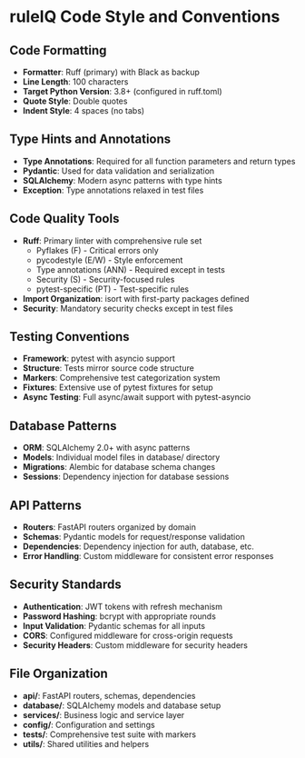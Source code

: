 # ruleIQ Code Style and Conventions

## Code Formatting
- **Formatter**: Ruff (primary) with Black as backup
- **Line Length**: 100 characters
- **Target Python Version**: 3.8+ (configured in ruff.toml)
- **Quote Style**: Double quotes
- **Indent Style**: 4 spaces (no tabs)

## Type Hints and Annotations
- **Type Annotations**: Required for all function parameters and return types
- **Pydantic**: Used for data validation and serialization
- **SQLAlchemy**: Modern async patterns with type hints
- **Exception**: Type annotations relaxed in test files

## Code Quality Tools
- **Ruff**: Primary linter with comprehensive rule set
  - Pyflakes (F) - Critical errors only
  - pycodestyle (E/W) - Style enforcement
  - Type annotations (ANN) - Required except in tests
  - Security (S) - Security-focused rules
  - pytest-specific (PT) - Test-specific rules
- **Import Organization**: isort with first-party packages defined
- **Security**: Mandatory security checks except in test files

## Testing Conventions
- **Framework**: pytest with asyncio support
- **Structure**: Tests mirror source code structure
- **Markers**: Comprehensive test categorization system
- **Fixtures**: Extensive use of pytest fixtures for setup
- **Async Testing**: Full async/await support with pytest-asyncio

## Database Patterns
- **ORM**: SQLAlchemy 2.0+ with async patterns
- **Models**: Individual model files in database/ directory
- **Migrations**: Alembic for database schema changes
- **Sessions**: Dependency injection for database sessions

## API Patterns
- **Routers**: FastAPI routers organized by domain
- **Schemas**: Pydantic models for request/response validation
- **Dependencies**: Dependency injection for auth, database, etc.
- **Error Handling**: Custom middleware for consistent error responses

## Security Standards
- **Authentication**: JWT tokens with refresh mechanism
- **Password Hashing**: bcrypt with appropriate rounds
- **Input Validation**: Pydantic schemas for all inputs
- **CORS**: Configured middleware for cross-origin requests
- **Security Headers**: Custom middleware for security headers

## File Organization
- **api/**: FastAPI routers, schemas, dependencies
- **database/**: SQLAlchemy models and database setup
- **services/**: Business logic and service layer
- **config/**: Configuration and settings
- **tests/**: Comprehensive test suite with markers
- **utils/**: Shared utilities and helpers
